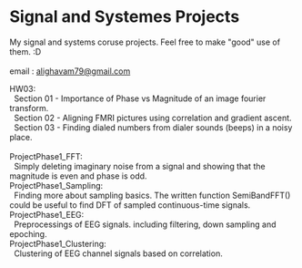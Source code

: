 # Signal and Systemes Projects
My signal and systems coruse projects. Feel free to make "good" use of them. :D  
</br>
email : alighavam79@gmail.com
</br>

HW03:  
&nbsp;&nbsp;Section 01 - Importance of Phase vs Magnitude of an image fourier transform.  
&nbsp;&nbsp;Section 02 - Aligning FMRI pictures using correlation and gradient ascent.  
&nbsp;&nbsp;Section 03 - Finding dialed numbers from dialer sounds (beeps) in a noisy place.  
</br>
ProjectPhase1_FFT:  
&nbsp;&nbsp;Simply deleting imaginary noise from a signal and showing that the magnitude is even and phase is odd.  
ProjectPhase1_Sampling:  
&nbsp;&nbsp;Finding more about sampling basics. The written function SemiBandFFT() could be useful to find DFT of sampled continuous-time signals.  
ProjectPhase1_EEG:  
&nbsp;&nbsp;Preprocessings of EEG signals. including filtering, down sampling and epoching.  
ProjectPhase1_Clustering:  
&nbsp;&nbsp;Clustering of EEG channel signals based on correlation.
</br>      
